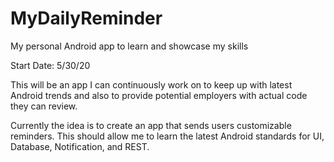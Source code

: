 # MyDailyReminder
My personal Android app to learn and showcase my skills

Start Date: 5/30/20

This will be an app I can continuously work on to keep up with latest Android trends and also to provide potential employers with actual code they can review.

Currently the idea is to create an app that sends users customizable reminders. This should allow me to learn the latest Android standards for UI, Database, Notification, and REST.
